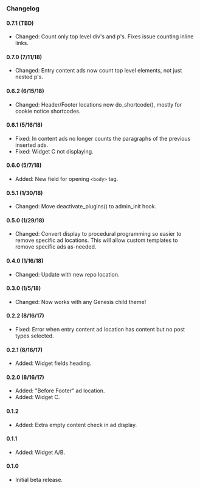 ### Changelog

#### 0.7.1 (TBD)
* Changed: Count only top level div's and p's. Fixes issue counting inline <a> links.

#### 0.7.0 (7/11/18)
* Changed: Entry content ads now count top level elements, not just nested p's.

#### 0.6.2 (6/15/18)
* Changed: Header/Footer locations now do_shortcode(), mostly for cookie notice shortcodes.

#### 0.6.1 (5/16/18)
* Fixed: In content ads no longer counts the paragraphs of the previous inserted ads.
* Fixed: Widget C not displaying.

#### 0.6.0 (5/7/18)
* Added: New field for opening `<body>` tag.

#### 0.5.1 (1/30/18)
* Changed: Move deactivate_plugins() to admin_init hook.

#### 0.5.0 (1/29/18)
* Changed: Convert display to procedural programming so easier to remove specific ad locations. This will allow custom templates to remove specific ads as-needed.

#### 0.4.0 (1/16/18)
* Changed: Update with new repo location.

#### 0.3.0 (1/5/18)
* Changed: Now works with any Genesis child theme!

#### 0.2.2 (8/16/17)
* Fixed: Error when entry content ad location has content but no post types selected.

#### 0.2.1 (8/16/17)
* Added: Widget fields heading.

#### 0.2.0 (8/16/17)
* Added: "Before Footer" ad location.
* Added: Widget C.

#### 0.1.2
* Added: Extra empty content check in ad display.

#### 0.1.1
* Added: Widget A/B.

#### 0.1.0
* Initial beta release.
